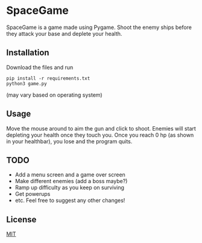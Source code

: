 # SpaceGame

SpaceGame is a game made using Pygame. Shoot the enemy ships before they attack your base and deplete your health.

## Installation
Download the files and run
```
pip install -r requirements.txt
python3 game.py
```
(may vary based on operating system)

## Usage
Move the mouse around to aim the gun and click to shoot. Enemies will start depleting your health once they touch you. Once you reach 0 hp (as shown in your healthbar), you lose and the program quits.

## TODO
- Add a menu screen and a game over screen
- Make different enemies (add a boss maybe?)
- Ramp up difficulty as you keep on surviving
- Get powerups
- etc. Feel free to suggest any other changes!

## License
[MIT](https://choosealicense.com/licenses/mit/)
